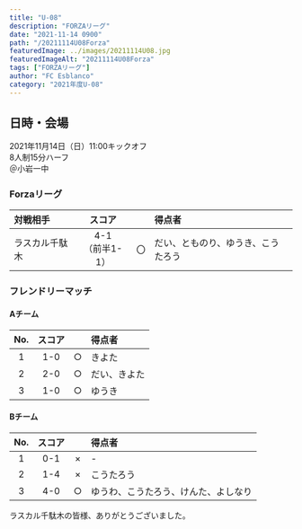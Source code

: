 ```yaml
---
title: "U-08"
description: "FORZAリーグ"
date: "2021-11-14 0900"
path: "/20211114U08Forza"
featuredImage: ../images/20211114U08.jpg
featuredImageAlt: "20211114U08Forza"
tags: ["FORZAリーグ"]
author: "FC Esblanco"
category: "2021年度U-08"
---
```


## 日時・会場

2021年11月14日（日）11:00キックオフ  
8人制15分ハーフ  
＠小岩一中

### Forzaリーグ

| 対戦相手| スコア |   | 得点者  |
|:----|:------:|:-:|:--------|
| ラスカル千駄木| 4-1<br>（前半1-1） | 〇 |だい、とものり、ゆうき、こうたろう|


### フレンドリーマッチ

#### Aチーム

| No.| スコア |   | 得点者  |
|:--:|:------:|:-:|:--------|
| 1  | 1-0    | ○ |きよた |
| 2  | 2-0    | ○ |だい、きよた |
| 3  | 1-0    | ○ |ゆうき |

#### Bチーム

| No.| スコア |   | 得点者  |
|:--:|:------:|:-:|:--------|
| 1  | 0-1    | × |-  |
| 2  | 1-4    | × |こうたろう |
| 3  | 4-0    | ○ |ゆうわ、こうたろう、けんた、よしなり |

ラスカル千駄木の皆様、ありがとうございました。
